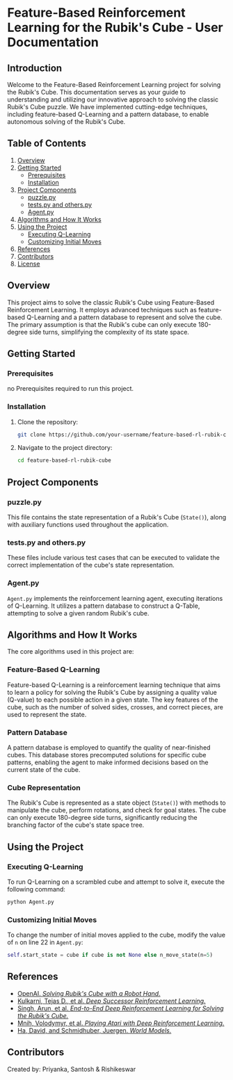 # Feature-Based Reinforcement Learning for the Rubik's Cube - User Documentation

## Introduction

Welcome to the Feature-Based Reinforcement Learning project for solving the Rubik's Cube. This documentation serves as your guide to understanding and utilizing our innovative approach to solving the classic Rubik's Cube puzzle. We have implemented cutting-edge techniques, including feature-based Q-Learning and a pattern database, to enable autonomous solving of the Rubik's Cube.
## Table of Contents

1. [Overview](#overview)
2. [Getting Started](#getting-started)
   - [Prerequisites](#prerequisites)
   - [Installation](#installation)
3. [Project Components](#project-components)
   - [puzzle.py](#puzzlepy)
   - [tests.py and others.py](#testspy-and-otherspy)
   - [Agent.py](#agentpy)
4. [Algorithms and How It Works](#algorithms-and-how-it-works)
5. [Using the Project](#using-the-project)
   - [Executing Q-Learning](#executing-q-learning)
   - [Customizing Initial Moves](#customizing-initial-moves)
6. [References](#references)
7. [Contributors](#contributors)
8. [License](#license)

## Overview

This project aims to solve the classic Rubik's Cube using Feature-Based Reinforcement Learning. It employs advanced techniques such as feature-based Q-Learning and a pattern database to represent and solve the cube. The primary assumption is that the Rubik's cube can only execute 180-degree side turns, simplifying the complexity of its state space.

## Getting Started

### Prerequisites

no Prerequisites required to run this project.

### Installation

1. Clone the repository:

   ```bash
   git clone https://github.com/your-username/feature-based-rl-rubik-cube.git
   ```

2. Navigate to the project directory:

   ```bash
   cd feature-based-rl-rubik-cube
   ```

## Project Components

### puzzle.py

This file contains the state representation of a Rubik's Cube (`State()`), along with auxiliary functions used throughout the application.

### tests.py and others.py

These files include various test cases that can be executed to validate the correct implementation of the cube's state representation.

### Agent.py

`Agent.py` implements the reinforcement learning agent, executing iterations of Q-Learning. It utilizes a pattern database to construct a Q-Table, attempting to solve a given random Rubik's cube.

## Algorithms and How It Works

The core algorithms used in this project are:

### Feature-Based Q-Learning

Feature-based Q-Learning is a reinforcement learning technique that aims to learn a policy for solving the Rubik's Cube by assigning a quality value (Q-value) to each possible action in a given state. The key features of the cube, such as the number of solved sides, crosses, and correct pieces, are used to represent the state.

### Pattern Database

A pattern database is employed to quantify the quality of near-finished cubes. This database stores precomputed solutions for specific cube patterns, enabling the agent to make informed decisions based on the current state of the cube.

### Cube Representation

The Rubik's Cube is represented as a state object (`State()`) with methods to manipulate the cube, perform rotations, and check for goal states. The cube can only execute 180-degree side turns, significantly reducing the branching factor of the cube's state space tree.

## Using the Project

### Executing Q-Learning

To run Q-Learning on a scrambled cube and attempt to solve it, execute the following command:

```bash
python Agent.py
```

### Customizing Initial Moves

To change the number of initial moves applied to the cube, modify the value of `n` on line 22 in `Agent.py`:

```python
self.start_state = cube if cube is not None else n_move_state(n=5)
```

## References

- [OpenAI. _Solving Rubik's Cube with a Robot Hand._](https://openai.com/research/solving-rubiks-cube)
- [Kulkarni, Tejas D., et al. _Deep Successor Reinforcement Learning._](https://arxiv.org/abs/1606.02396)
- [Singh, Arun, et al. _End-to-End Deep Reinforcement Learning for Solving the Rubik's Cube._](https://arxiv.org/abs/1910.07113)
- [Mnih, Volodymyr, et al. _Playing Atari with Deep Reinforcement Learning._](https://arxiv.org/abs/1312.5602)
- [Ha, David, and Schmidhuber, Juergen. _World Models._](https://arxiv.org/abs/1803.10122)

## Contributors

Created by: Priyanka, Santosh & Rishikeswar
